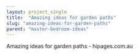 ```yaml
---
layout: project_single
title:  "Amazing ideas for garden paths"
slug: "amazing-ideas-for-garden-paths"
parent: "master-bedroom-ideas"
---
```

Amazing ideas for garden paths - hipages.com.au